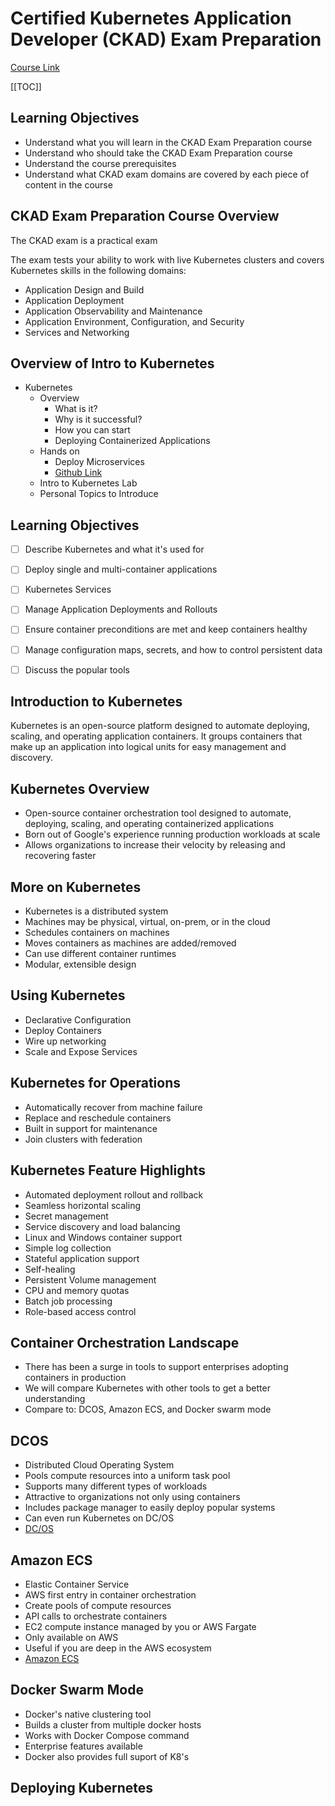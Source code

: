 # Certified Kubernetes Application Developer (CKAD) Exam Preparation

[Course Link](https://dominiquehallan-links.com/4eDHxnn)

[[TOC]]

## Learning Objectives

- Understand what you will learn in the CKAD Exam Preparation course
- Understand who should take the CKAD Exam Preparation course
- Understand the course prerequisites
- Understand what CKAD exam domains are covered by each piece of content in the course

## CKAD Exam Preparation Course Overview

The CKAD exam is a practical exam

The exam tests your ability to work with live Kubernetes clusters and covers Kubernetes skills in the following domains:

- Application Design and Build
- Application Deployment
- Application Observability and Maintenance
- Application Environment, Configuration, and Security
- Services and Networking

## Overview of Intro to Kubernetes

- Kubernetes
  - Overview
    - What is it?
    - Why is it successful?
    - How you can start
    - Deploying Containerized Applications
  - Hands on
    - Deploy Microservices
    - [Github Link](https://dominiquehallan-links.com/3VZCO8q)
  - Intro to Kubernetes Lab
  - Personal Topics to Introduce

## Learning Objectives

- [ ] Describe Kubernetes and what it's used for
- [ ] Deploy single and multi-container
applications
- [ ] Kubernetes Services
- [ ] Manage Application Deployments and
Rollouts
- [ ] Ensure container preconditions are met and
keep containers healthy
- [ ] Manage configuration maps, secrets, and
how to control persistent data
- [ ] Discuss the popular tools


## Introduction to Kubernetes

Kubernetes is an open-source platform designed to automate deploying, scaling, and operating application containers. It groups containers that make up an application into logical units for easy management and discovery.

## Kubernetes Overview

- Open-source container orchestration tool designed to automate, deploying, scaling, and operating containerized applications
- Born out of Google's experience running production workloads at scale
- Allows organizations to increase their velocity by releasing and recovering faster

## More on Kubernetes

- Kubernetes is a distributed system
- Machines may be physical, virtual, on-prem, or in the cloud
- Schedules containers on machines
- Moves containers as machines are added/removed
- Can use different container runtimes
- Modular, extensible design

## Using Kubernetes

- Declarative Configuration
- Deploy Containers
- Wire up networking
- Scale and Expose Services

## Kubernetes for Operations

- Automatically recover from machine failure
- Replace and reschedule containers
- Built in support for maintenance
- Join clusters with federation

## Kubernetes Feature Highlights

- Automated deployment rollout and rollback
- Seamless horizontal scaling
- Secret management
- Service discovery and load balancing
- Linux and Windows container support
- Simple log collection
- Stateful application support
- Self-healing
- Persistent Volume management
- CPU and memory quotas
- Batch job processing
- Role-based access control

## Container Orchestration Landscape

- There has been a surge in tools to support enterprises adopting containers in production
- We will compare Kubernetes with other tools to get a better understanding
- Compare to: DCOS, Amazon ECS, and Docker swarm mode

## DCOS

- Distributed Cloud Operating System
- Pools compute resources into a uniform task pool
- Supports many different types of workloads
- Attractive to organizations not only using containers
- Includes package manager to easily deploy popular systems
- Can even run Kubernetes on DC/OS
- [DC/OS](https://dcos.io/)

## Amazon ECS

- Elastic Container Service
- AWS first entry in container orchestration
- Create pools of compute resources
- API calls to orchestrate containers
- EC2 compute instance managed by you or AWS Fargate
- Only available on AWS
- Useful if you are deep in the AWS ecosystem
- [Amazon ECS](https://aws.amazon.com/ecs/)

## Docker Swarm Mode

- Docker's native clustering tool
- Builds a cluster from multiple docker hosts
- Works with Docker Compose command
- Enterprise features available
- Docker also provides full suport of K8's

## Deploying Kubernetes
